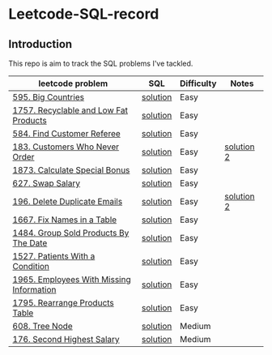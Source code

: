 # Leetcode-SQL-record

## Introduction
This repo is aim to track the SQL problems I've tackled.

|leetcode problem|SQL|Difficulty|Notes|
|---|---|---|---
|[595. Big Countries](https://leetcode.cn/problems/big-countries/)|[solution](https://leetcode.cn/submissions/detail/398108728/)|Easy|
|[1757. Recyclable and Low Fat Products](https://leetcode.cn/problems/recyclable-and-low-fat-products/)|[solution](https://leetcode.cn/submissions/detail/398109785/)|Easy||
|[584. Find Customer Referee](https://leetcode.cn/problems/find-customer-referee/)|[solution](https://leetcode.cn/submissions/detail/398110392/)|Easy||
|[183. Customers Who Never Order](https://leetcode.cn/problems/customers-who-never-order/)|[solution](https://leetcode.cn/submissions/detail/398122746/)|Easy|[solution 2](https://leetcode.cn/submissions/detail/398122202/)|
|[1873. Calculate Special Bonus](https://leetcode.cn/problems/calculate-special-bonus/)|[solution](https://leetcode.cn/submissions/detail/398128132/)|Easy||
|[627. Swap Salary](https://leetcode.cn/problems/swap-salary/)|[solution](https://leetcode.cn/submissions/detail/398129117/)|Easy||
|[196. Delete Duplicate Emails](https://leetcode.cn/problems/delete-duplicate-emails/)|[solution](https://leetcode.cn/submissions/detail/398133369/)|Easy|[solution 2](https://leetcode.cn/submissions/detail/398132845/)|
|[1667. Fix Names in a Table](https://leetcode.cn/problems/fix-names-in-a-table/)|[solution](https://leetcode.cn/submissions/detail/400961993/)|Easy||
|[1484. Group Sold Products By The Date](https://leetcode.cn/problems/group-sold-products-by-the-date/)|[solution](https://leetcode.cn/submissions/detail/400965492/)|Easy||
|[1527. Patients With a Condition](https://leetcode.cn/problems/patients-with-a-condition/)|[solution](https://leetcode.cn/submissions/detail/400967453/)|Easy||
|[1965. Employees With Missing Information](https://leetcode.cn/problems/employees-with-missing-information/)|[solution](https://leetcode.cn/submissions/detail/401245889/)|Easy||
|[1795. Rearrange Products Table](https://leetcode.cn/problems/rearrange-products-table/)|[solution](https://leetcode.cn/submissions/detail/401250874/)|Easy||
|[608. Tree Node](https://leetcode.cn/problems/tree-node/)|[solution](https://leetcode.cn/submissions/detail/401260518/)|Medium||
|[176. Second Highest Salary](https://leetcode.cn/problems/second-highest-salary/)|[solution](https://leetcode.cn/submissions/detail/402145426/)|Medium||
